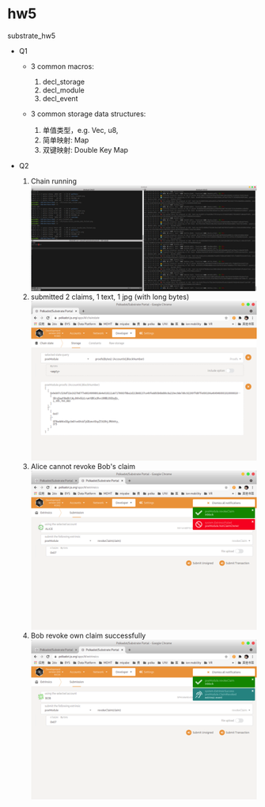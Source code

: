 # hw5
substrate_hw5


* Q1
  * 3 common macros:
    1. decl_storage
    2. decl_module
    3. decl_event

  * 3 common storage data structures:
    1. 单值类型，e.g. Vec, u8,
    2. 简单映射: Map
    3. 双键映射: Double Key Map

* Q2 
  1. Chain running
  ![Chain running](chain_running.png?raw=true)
  2. submitted 2 claims, 1 text, 1 jpg (with long bytes)
  ![2 poe claims](poe_claims.png?raw=true)
  3. Alice cannot revoke Bob's claim
  ![alice failed to revoke bob's claim](alice_revoke_bob_failed.png?raw=true)
  4. Bob revoke own claim successfully
  ![bob revoke own claim successfully](bob_revoke_own_claim_success.png?raw=true)



